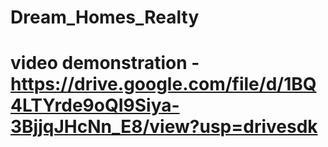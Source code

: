 # Dream_Homes_Realty
# video demonstration -https://drive.google.com/file/d/1BQ4LTYrde9oQI9Siya-3BjjqJHcNn_E8/view?usp=drivesdk
